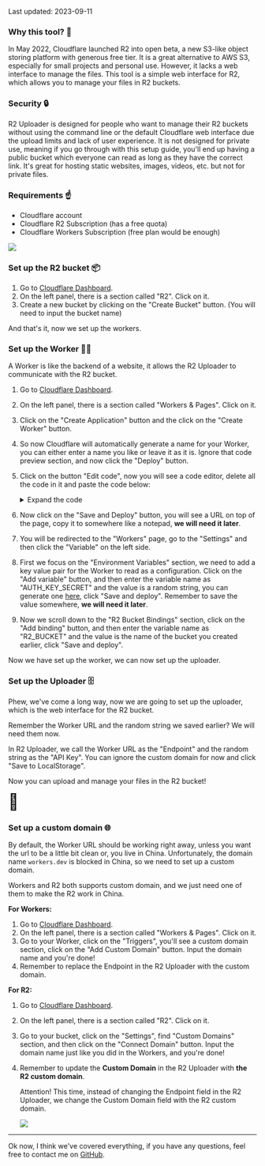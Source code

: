 Last updated: 2023-09-11

### Why this tool? 🤔

In May 2022, Cloudflare launched R2 into open beta, a new S3-like object storing platform with generous free tier. It is a great alternative to AWS S3, especially for small projects and personal use. However, it lacks a web interface to manage the files. This tool is a simple web interface for R2, which allows you to manage your files in R2 buckets.

### Security 🔒

R2 Uploader is designed for people who want to manage their R2 buckets without using the command line or the default Cloudflare web interface due the upload limits and lack of user experience. It is not designed for private use, meaning if you go through with this setup guide, you'll end up having a public bucket which everyone can read as long as they have the correct link. It's great for hosting static websites, images, videos, etc. but not for private files.

### Requirements ☝️

- Cloudflare account
- Cloudflare R2 Subscription (has a free quota)
- Cloudflare Workers Subscription (free plan would be enough)

![](https://worker-shrill-water-2ae4.jw1dev.workers.dev/dashboard.png)

### Set up the R2 bucket 📦

1. Go to [Cloudflare Dashboard](https://dash.cloudflare.com/).
2. On the left panel, there is a section called "R2". Click on it.
3. Create a new bucket by clicking on the "Create Bucket" button. (You will need to input the bucket name)

And that's it, now we set up the workers.

### Set up the Worker 👷‍♂️

A Worker is like the backend of a website, it allows the R2 Uploader to communicate with the R2 bucket.

1. Go to [Cloudflare Dashboard](https://dash.cloudflare.com/).
2. On the left panel, there is a section called "Workers & Pages". Click on it.
3. Click on the "Create Application" button and the click on the "Create Worker" button.
4. So now Cloudflare will automatically generate a name for your Worker, you can either enter a name you like or leave it as it is. Ignore that code preview section, and now click the "Deploy" button.
5. Click on the button "Edit code", now you will see a code editor, delete all the code in it and paste the code below:

   <details><summary>Expand the code</summary>
   
   ```js
    var hasValidHeader = (request, env) => {
      return request.headers.get('x-api-key') === env.AUTH_KEY_SECRET
    }
    function authorizeRequest(request, env, key) {
      switch (request.method) {
        case 'PUT':
          return hasValidHeader(request, env)
        case 'DELETE':
          return hasValidHeader(request, env)
        case 'PATCH':
          return hasValidHeader(request, env)
        case 'GET':
          return true
        case 'OPTIONS':
          return true
        default:
          return false
      }
    }
    var worker_default = {
      async fetch(request, env) {
        const url = new URL(request.url)
        const key = url.pathname.slice(1)
        if (!authorizeRequest(request, env, key)) {
          return new Response('Forbidden', { status: 403 })
        }
        switch (request.method) {
          case 'PUT':
            await env.R2_BUCKET.put(key, request.body)
            return new Response(`Put ${key} successfully!`, {
              headers: {
                'Access-Control-Allow-Origin': '*'
              }
            })
          case 'PATCH':
            let list = await env.R2_BUCKET.list()
            return new Response(JSON.stringify(list), {
              headers: {
                'Content-Type': 'application/json',
                'Access-Control-Allow-Origin': '*'
              }
            })
          case 'GET':
            const object = await env.R2_BUCKET.get(key)
            if (object === null) {
              return new Response('Object Not Found', { status: 404 })
            }
            const headers = new Headers()
            object.writeHttpMetadata(headers)
            headers.set('etag', object.httpEtag)
            headers.set('Access-Control-Allow-Origin', '*')
            return new Response(object.body, {
              headers
            })
          case 'DELETE':
            await env.R2_BUCKET.delete(key)
            return new Response('Deleted!', {
              headers: {
                'Access-Control-Allow-Origin': '*'
              }
            })
          case 'OPTIONS':
            return new Response(null, {
              headers: {
                'Access-Control-Allow-Origin': '*',
                'Access-Control-Allow-Methods': 'PUT, PATCH, GET, DELETE, OPTIONS',
                'Access-Control-Allow-Headers': 'Content-Type, x-api-key'
              }
            })
          default:
            return new Response('Method Not Allowed', {
              status: 405,
              headers: {
                'Access-Control-Allow-Methods': 'PUT, PATCH, GET, DELETE, OPTIONS',
                'Access-Control-Allow-Origin': '*'
              }
            })
        }
      }
    }
    export {
      worker_default as default
    }
   ```

   </details>

6. Now click on the "Save and Deploy" button, you will see a URL on top of the page, copy it to somewhere like a notepad, **we will need it later**.
7. You will be redirected to the "Workers" page, go to the "Settings" and then click the "Variable" on the left side.
8. First we focus on the "Environment Variables" section, we need to add a key value pair for the Worker to read as a configuration. Click on the "Add variable" button, and then enter the variable name as "AUTH_KEY_SECRET" and the value is a random string, you can generate one [here](https://www.avast.com/random-password-generator), click "Save and deploy". Remember to save the value somewhere, **we will need it later**.
9. Now we scroll down to the "R2 Bucket Bindings" section, click on the "Add binding" button, and then enter the variable name as "R2_BUCKET" and the value is the name of the bucket you created earlier, click "Save and deploy".

Now we have set up the worker, we can now set up the uploader.

### Set up the Uploader 🗄️

Phew, we've come a long way, now we are going to set up the uploader, which is the web interface for the R2 bucket.

Remember the Worker URL and the random string we saved earlier? We will need them now.

In R2 Uploader, we call the Worker URL as the "Endpoint" and the random string as the "API Key". You can ignore the custom domain for now and click "Save to LocalStorage".

Now you can upload and manage your files in the R2 bucket!

<span style="font-size: 2rem">🎉</span>

### Set up a custom domain 🌐

By default, the Worker URL should be working right away, unless you want the url to be a little bit clean or, you live in China. Unfortunately, the domain name `workers.dev` is blocked in China, so we need to set up a custom domain.

Workers and R2 both supports custom domain, and we just need one of them to make the R2 work in China.

**For Workers:**

1. Go to [Cloudflare Dashboard](https://dash.cloudflare.com/).
2. On the left panel, there is a section called "Workers & Pages". Click on it.
3. Go to your Worker, click on the "Triggers", you'll see a custom domain section, click on the "Add Custom Domain" button. Input the domain name and you're done!
4. Remember to replace the Endpoint in the R2 Uploader with the custom domain.

**For R2:**

1. Go to [Cloudflare Dashboard](https://dash.cloudflare.com/).
2. On the left panel, there is a section called "R2". Click on it.
3. Go to your bucket, click on the "Settings", find "Custom Domains" section, and then click on the "Connect Domain" button. Input the domain name just like you did in the Workers, and you're done!
4. Remember to update the **Custom Domain** in the R2 Uploader with **the R2 custom domain**. 
   
   Attention! This time, instead of changing the Endpoint field in the R2 Uploader, we change the Custom Domain field with the R2 custom domain.
   
   ![](https://worker-shrill-water-2ae4.jw1dev.workers.dev/endpoint.png)


---

Ok now, I think we've covered everything, if you have any questions, feel free to contact me on [GitHub](https://github.com/jw-12138).
